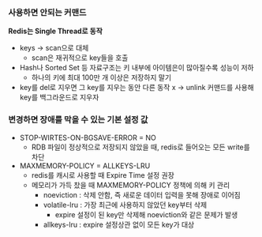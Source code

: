 ### 사용하면 안되는 커맨드
**Redis는 Single Thread로 동작**

- keys → scan으로 대체
    - scan은 재귀적으로 key들을 호출
- Hash나 Sorted Set 등 자료구조는 키 내부에 아이템은이 많아질수록 성능이 저하
    - 하나의 키에 최대 100만 개 이상은 저장하지 말기
- key를 del로 지우면 그 key를 지우는 동안 다른 동작 x → unlink 커맨드를 사용해 key를 백그라운드로 지우자

### 변경하면 장애를 막을 수 있는 기본 설정 값
- STOP-WIRTES-ON-BGSAVE-ERROR = NO
    - RDB 파일이 정상적으로 저장되지 않았을 때, redis로 들어오는 모든 write를 차단
- MAXMEMORY-POLICY = ALLKEYS-LRU
    - redis를 캐시로 사용할 때 Expire Time 설정 권장
    - 메모리가 가득 찼을 때 MAXMEMORY-POLICY 정책에 의해 키 관리
        - noeviction : 삭제 안함, 즉 새로운 데이터 입력을 못해 장애로 이어짐
        - volatile-lru : 가장 최근에 사용하지 않았던 key부터 삭제
            - expire 설정이 된 key만 삭제해 noeviction와 같은 문제가 발생
        - allkeys-lru : expire 설정상관 없이 모든 key가 대상